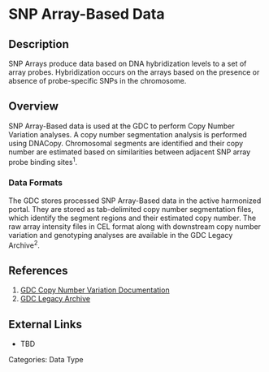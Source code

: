 # SNP Array-Based Data #
## Description ##

SNP Arrays produce data based on DNA hybridization levels to a set of array probes. Hybridization occurs on the arrays based on the presence or absence of probe-specific SNPs in the chromosome.

## Overview ##

SNP Array-Based data is used at the GDC to perform Copy Number Variation analyses. A copy number segmentation analysis is performed using DNACopy. Chromosomal segments are identified and their copy number are estimated based on similarities between adjacent SNP array probe binding sites<sup>1</sup>.   

### Data Formats ###

The GDC stores processed SNP Array-Based data in the active harmonized portal. They are stored as tab-delimited copy number segmentation files, which identify the segment regions and their estimated copy number. The raw array intensity files in CEL format along with downstream copy number variation and genotyping analyses are available in the GDC Legacy Archive<sup>2</sup>.  

## References ##
1. [GDC Copy Number Variation Documentation](https://docs.gdc.cancer.gov/Data/Bioinformatics_Pipelines/CNV_Pipeline/)
2. [GDC Legacy Archive](https://portal.gdc.cancer.gov/legacy-archive/)

## External Links ##
* TBD

Categories: Data Type
